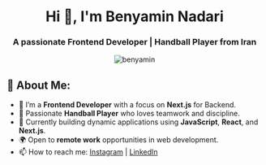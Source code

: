 <h1 align="center">Hi 👋, I'm Benyamin Nadari</h1>
<h3 align="center">A passionate Frontend Developer | Handball Player from Iran</h3>

<p align="center">
  <img src="https://komarev.com/ghpvc/?username=benyamin&label=Profile%20Views&color=0e75b6&style=flat" alt="benyamin" />
</p>

## 🚀 About Me:
- 🎯 I’m a **Frontend Developer** with a focus on **Next.js** for Backend.
- 🏅 Passionate **Handball Player** who loves teamwork and discipline.
- 🔧 Currently building dynamic applications using **JavaScript**, **React**, and **Next.js**.
- 🌍 Open to **remote work** opportunities in web development.
- 📫 How to reach me: [Instagram](https://www.instagram.com/ibeny_24/) | [LinkedIn](https://www.linkedin.com/in/benyamin-naderi-60959834b)


